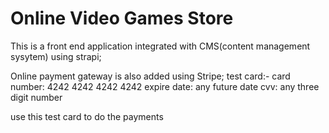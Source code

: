 # Online Video Games Store 
This is a front end application integrated with CMS(content management sysytem) using strapi;

Online payment gateway is also added using Stripe;
test card:-
card number: 4242 4242 4242 4242
expire date: any future date
cvv: any three digit number

use this test card to do the payments